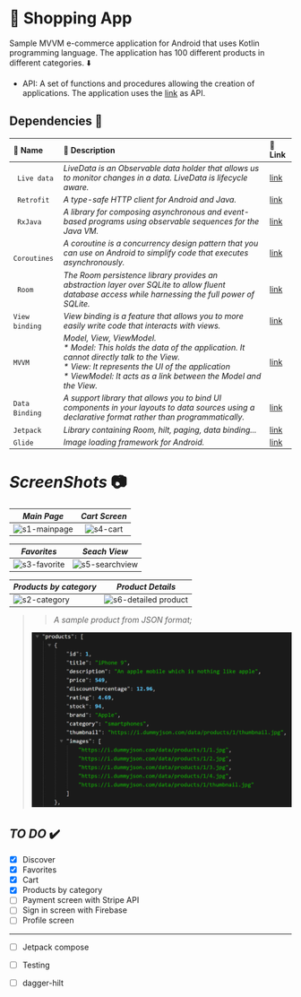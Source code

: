 # :handbag: Shopping App
Sample MVVM e-commerce application for Android that uses Kotlin programming language. The application has 100 different products in different categories. :arrow_down:
- API: A set of functions and procedures allowing the creation of applications. The application uses the [link](https://dummyjson.com/) as API.


##  Dependencies :high_brightness:


| :key: Name      | :book: Description | :link: Link    |
| :---        |    :----   |          :--- |
| ` Live data`      | _LiveData is an Observable data holder that allows us to monitor changes in a data. LiveData is lifecycle aware._| [link](https://developer.android.com/topic/libraries/architecture/livedata)   |
| ` Retrofit`  | _A type-safe HTTP client for Android and Java._        |   [link](https://square.github.io/retrofit/)|
| ` RxJava`       |    _A library for composing asynchronous and event-based programs using observable sequences for the Java VM._|[link](https://github.com/ReactiveX/RxJava) |
| ` Coroutines`|   _A coroutine is a concurrency design pattern that you can use on Android to simplify code that executes asynchronously._|[link](https://developer.android.com/kotlin/coroutines#:~:text=A%20coroutine%20is%20a%20concurrency,established%20concepts%20from%20other%20languages.) |
| ` Room`   |_The Room persistence library provides an abstraction layer over SQLite to allow fluent database access while harnessing the full power of SQLite._|[link](https://developer.android.com/training/data-storage/room)|
| `View binding`|_View binding is a feature that allows you to more easily write code that interacts with views._| [link](https://developer.android.com/topic/libraries/view-binding) |
| `MVVM`  |_Model, View, ViewModel.<br/>* *Model*: This holds the data of the application. It cannot directly talk to the View.<br/>* *View*: It represents the UI of the application <br/>* *ViewModel*: It acts as a link between the Model and the View._|[link](https://www.digitalocean.com/community/tutorials/android-mvvm-design-pattern) |
| `Data Binding`|_A support library that allows you to bind UI components in your layouts to data sources using a declarative format rather than programmatically._|[link](https://developer.android.com/topic/libraries/data-binding) |
| `Jetpack`  |_Library containing Room, hilt, paging, data binding..._   |[link](https://developer.android.com/jetpack/androidx/explorer)|
| `Glide`  |_Image loading framework for Android._|[link](https://github.com/bumptech/glide)|



#  _ScreenShots_  :camera:

|  _Main Page_  |      _Cart Screen_      | 
|----------|:-------------:|
| ![s1-mainpage](https://user-images.githubusercontent.com/75504778/211359914-6a0c7660-6ca9-41a7-b329-0bbe4d165229.png) |  ![s4-cart](https://user-images.githubusercontent.com/75504778/211360996-1da23472-d04a-47ea-80b7-0dbc87b6ac76.png) | $1600 |

|  _Favorites_ |      _Seach View_      |  
|----------|:-------------:|
| ![s3-favorite](https://user-images.githubusercontent.com/75504778/211360555-27d7dc3e-f97f-48ca-a60d-579c64f8f584.png) |  ![s5-searchview](https://user-images.githubusercontent.com/75504778/211361199-e0654379-704c-4b61-ace4-c3e59a60e544.png) |


|  _Products by category_ |      _Product Details_     |
|----------|:-------------:|
| ![s2-category](https://user-images.githubusercontent.com/75504778/211360309-fa20bef7-71e0-46e5-a357-15363c316c32.png) |  ![s6-detailed product](https://user-images.githubusercontent.com/75504778/211362624-4b1b2f96-806c-4691-b5ec-560e4310973f.png) |

> > _A sample product from JSON format;_
>
> ![img.png](img.png)



##   _TO DO_ :heavy_check_mark:
- [x] Discover 
- [x] Favorites 
- [x] Cart 
- [x] Products by category
- [ ] Payment screen with Stripe API
- [ ] Sign in screen with Firebase
- [ ] Profile screen
--------------------------------
- [ ] Jetpack compose
- [ ] Testing
- [ ] dagger-hilt

